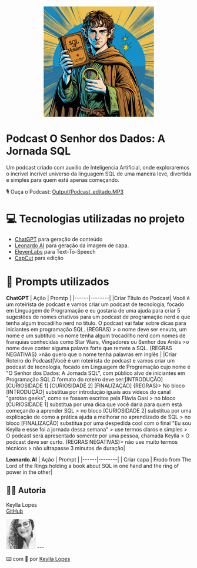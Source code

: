 <p align="center">
<img 
    src="./assets/frodo_SQL.jpg"
    width="300"
/>
</p>


# Podcast O Senhor dos Dados: A Jornada SQL

Um podcast criado com auxilio de Inteligencia Artificial, onde exploraremos o incrível incrível universo da linguagem SQL de uma maneira leve, divertida e simples para quem está apenas começando. 

🎙️ Ouça o Podcast: [Output/Podcast_editado.MP3](https://github.com/keylopes/o-senhor-dos-dados/blob/main/Output/Podcast_editado.MP3)

# 💻 Tecnologias utilizadas no projeto
- [ChatGPT](https://chatgpt.com/) para geração de conteúdo
- [Leonardo AI](https://app.leonardo.ai/) para geração da imagem de capa.
- [ElevenLabs](https://elevenlabs.io/app/home) para Text-To-Speech
- [CapCut](https://www.capcut.com/pt-br/) para edição

# 🧠 Prompts utilizados

**ChatGPT**
| Ação | Promtp |
|------|--------|
|Criar Título do Podcast| Você é um roteirista de podcast e vamos criar um podcast de tecnologia, focado em Linguagem de Programação e eu gostaria de uma ajuda para criar 5 sugestões de nomes criativos para um podcast de programação nerd e que tenha algum trocadilho nerd no título. O podcast vai falar sobre dicas para iniciantes em programação SQL. {REGRAS} > o nome deve ser enxuto, um nome e um subtítulo >o nome tenha algum trocadilho nerd com nomes de franquias conhecidas como Star Wars, Vingadores ou Senhor dos Anéis >o nome deve conter alguma palavra forte que remete a SQL. {REGRAS NEGATIVAS} >não quero que o nome tenha palavras em inglês |
|Criar Roteiro do Podcast|Você é um roteirista de podcast e vamos criar um podcast de tecnologia, focado em Linguagem de Programação cujo nome é "O Senhor dos Dados: A Jornada SQL", com público alvo de iniciantes em Programação SQL.O formato do roteiro deve ser:[INTRODUÇÃO] [CURIOSIDADE 1] [CURIOSIDADE 2] [FINALIZAÇÃO] {REGRAS}> No bloco [INTRODUÇÃO] substitua por introdução iguais aos vídeos do canal "garotas geeks", como se fossem escritos pela Flávia Gasi > no bloco [CURIOSIDADE 1] substitua por uma dica que você daria para quem está começando a aprender SQL > no bloco [CURIOSIDADE 2] substitua por uma explicação de como a prática ajuda a melhorar no aprendizado de SQL > no bloco [FINALIZAÇÃO] substitua por uma despedida cool com o final "Eu sou Keylla e esse foi a jornada dessa semana" > use termos claros e simples > O podcast será apresentado somente por uma pessoa, chamada Keylla > O podcast deve ser curto. {REGRAS NEGATIVAS}> não use muito termos técnicos > não ultrapasse 3 minutos de duração|

**Leonardo.AI**
| Ação | Prompt |
|------|--------|
| Criar capa | Frodo from The Lord of the Rings holding a book about SQL in one hand and the ring of power in the other|

## 👨‍💻 Autoria

Keylla Lopes  
[GitHub](https://github.com/keylopes) 

<img src="/keylla_P&B.png" width="80">
---

⌨️ com 💜 por [Keylla Lopes](https://github.com/keylopes)
